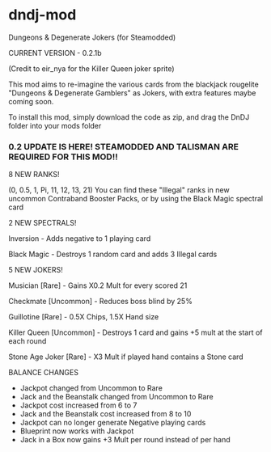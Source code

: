 # dndj-mod
Dungeons &amp; Degenerate Jokers (for Steamodded)

CURRENT VERSION - 0.2.1b

(Credit to eir_nya for the Killer Queen joker sprite)

This mod aims to re-imagine the various cards from the blackjack rougelite "Dungeons & Degenerate Gamblers" as Jokers,
with extra features maybe coming soon.

To install this mod, simply download the code as zip, and drag the DnDJ folder into your mods folder

### 0.2 UPDATE IS HERE!  STEAMODDED AND TALISMAN ARE REQUIRED FOR THIS MOD!!

8 NEW RANKS!

(0, 0.5, 1, Pi, 11, 12, 13, 21)
You can find these "Illegal" ranks in new uncommon Contraband Booster Packs, or by using the Black Magic spectral card

2 NEW SPECTRALS!

Inversion - Adds negative to 1 playing card

Black Magic - Destroys 1 random card and adds 3 Illegal cards

5 NEW JOKERS!

Musician [Rare] - Gains X0.2 Mult for every scored 21

Checkmate [Uncommon] - Reduces boss blind by 25%

Guillotine [Rare] - 0.5X Chips, 1.5X Hand size

Killer Queen [Uncommon] - Destroys 1 card and gains +5 mult at the start of each round

Stone Age Joker [Rare] - X3 Mult if played hand contains a Stone card

BALANCE CHANGES

- Jackpot changed from Uncommon to Rare
- Jack and the Beanstalk changed from Uncommon to Rare
- Jackpot cost increased from 6 to 7
- Jack and the Beanstalk cost increased from 8 to 10
- Jackpot can no longer generate Negative playing cards
- Blueprint now works with Jackpot
- Jack in a Box now gains +3 Mult per round instead of per hand

